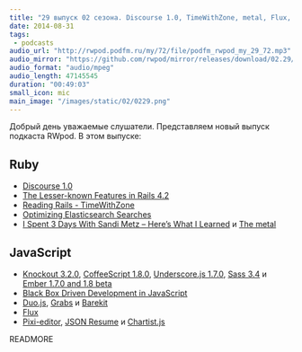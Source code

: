 ```yaml
---
title: "29 выпуск 02 сезона. Discourse 1.0, TimeWithZone, metal, Flux, Duo.js, JSON Resume и прочее"
date: 2014-08-31
tags:
 - podcasts
audio_url: "http://rwpod.podfm.ru/my/72/file/podfm_rwpod_my_29_72.mp3"
audio_mirror: "https://github.com/rwpod/mirror/releases/download/02.29/0229.mp3"
audio_format: "audio/mpeg"
audio_length: 47145545
duration: "00:49:03"
small_icon: mic
main_image: "/images/static/02/0229.png"
---
```


Добрый день уважаемые слушатели. Представляем новый выпуск подкаста RWpod. В этом выпуске:

## Ruby

 - [Discourse 1.0](http://blog.discourse.org/2014/08/introducing-discourse-1-0/)
 - [The Lesser-known Features in Rails 4.2](http://www.justinweiss.com/blog/2014/08/25/the-lesser-known-features-in-rails-4-dot-2/)
 - [Reading Rails - TimeWithZone](http://monkeyandcrow.com/blog/reading_rails_time_with_zone/)
 - [Optimizing Elasticsearch Searches](https://www.found.no/foundation/optimizing-elasticsearch-searches/)
 - [I Spent 3 Days With Sandi Metz – Here’s What I Learned](http://red-badger.com/blog/2014/08/20/i-spent-3-days-with-sandi-metz-heres-what-i-learned/) и [The metal](https://github.com/tenderlove/the_metal)

## JavaScript

 - [Knockout 3.2.0](http://blog.stevensanderson.com/2014/08/18/knockout-3-2-0-released/), [CoffeeScript 1.8.0](https://github.com/jashkenas/coffeescript/releases/tag/1.8.0), [Underscore.js 1.7.0](http://underscorejs.org/#changelog), [Sass 3.4](http://blog.sass-lang.com/posts/221239-sass-34-is-released) и [Ember 1.7.0 and 1.8 beta](http://emberjs.com/blog/2014/08/23/ember-1-7-0-released.html)
 - [Black Box Driven Development in JavaScript](https://hacks.mozilla.org/2014/08/black-box-driven-development-in-javascript/)
 - [Duo.js](http://duojs.org/), [Grabs](http://grabs.in/) и [Barekit](http://a2labs.github.io/barekit/)
 - [Flux](http://facebook.github.io/flux/docs/overview.html#content)
 - [Pixi-editor](http://antirek.github.io/pixi-editor/), [JSON Resume](http://jsonresume.org/) и [Chartist.js](http://gionkunz.github.io/chartist-js/)

READMORE


